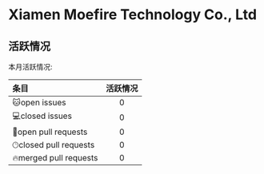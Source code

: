 # Xiamen Moefire Technology Co., Ltd

## 活跃情况
<!--GAMFC-->本月活跃情况: 
| 条目 | 活跃情况 |
| :-- | :--: |
|🐱‍open issues| 0 |
|💻closed issues| 0 |
|💬open pull requests| 0 |
|🕑︎closed pull requests| 0|
|🔥merged pull requests| 0|<!--GAMFC-END-->
